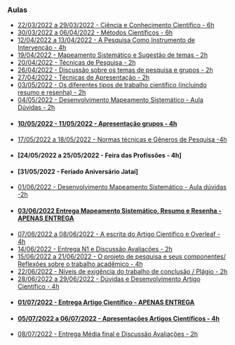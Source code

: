 ### Aulas
- [22/03/2022 a 29/03/2022 - Ciência e Conhecimento Científico - 6h](aula01.md)
- [30/03/2022 a 06/04/2022 - Métodos Científicos - 6h]()
- [12/04/2022 a 13/04/2022 - A Pesquisa Como Instrumento de Intervenção - 4h]()
- [19/04/2022 - Mapeamento Sistemático e Sugestão de temas - 2h]()
- [20/04/2022 - Técnicas de Pesquisa - 2h]()
- [26/04/2022 - Discussão sobre os temas de pesquisa e grupos - 2h]()
- [27/04/2022 - Técnicas de Apresentação - 2h]()
- [03/05/2022 - Os diferentes tipos de trabalho científico (incluindo resumo e resenha) - 2h]()
- [04/05/2022 - Desenvolvimento Mapeamento Sistemático - Aula Dúvidas - 2h]()
- #### [10/05/2022 - 11/05/2022 - Apresentação grupos - 4h]()
- [17/05/2022 a 18/05/2022 - Normas técnicas e Gêneros de Pesquisa -4h]()
- #### [24/05/2022 a 25/05/2022 - Feira das Profissões - 4h]
- #### [31/05/2022 - Feriado Aniversário Jataí]
- [01/06/2022 - Desenvolvimento Mapeamento Sistemático - Aula dúvidas -2h]()
- #### [03/06/2022 Entrega Mapeamento Sistemático, Resumo e Resenha - APENAS ENTREGA]()
- [07/06/2022 a 08/06/2022 - A escrita do Artigo Científico e Overleaf - 4h]()
- [14/06/2022 - Entrega N1 e Discussão Avaliações - 2h]()
- [15/06/2022 a 21/06/2022 - O projeto de pesquisa e seus componentes/ Reflexões sobre o trabalho acadêmico - 4h](aula18.md)
- [22/06/2022 - Níveis de exigência do trabalho de conclusão / Plágio - 2h]()
- [28/06/2022 a 29/06/2022 -  Dúvidas e Desenvolvimento Artigo Científico - 4h]()
- #### [01/07/2022 - Entrega Artigo Científico - APENAS ENTREGA]()
- #### [05/07/2022 a 06/07/2022 - Apresentações Artigos Científicos - 4h]()
- [08/07/2022  - Entrega Média final e Discussão Avaliações - 2h]()
